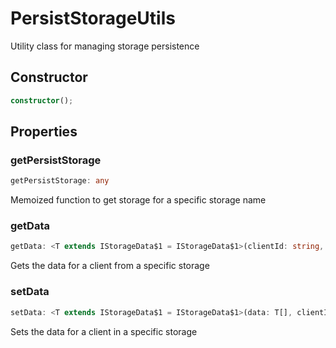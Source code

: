 # PersistStorageUtils

Utility class for managing storage persistence

## Constructor

```ts
constructor();
```

## Properties

### getPersistStorage

```ts
getPersistStorage: any
```

Memoized function to get storage for a specific storage name

### getData

```ts
getData: <T extends IStorageData$1 = IStorageData$1>(clientId: string, storageName: StorageName$1, defaultValue: T[]) => Promise<T[]>
```

Gets the data for a client from a specific storage

### setData

```ts
setData: <T extends IStorageData$1 = IStorageData$1>(data: T[], clientId: string, storageName: StorageName$1) => Promise<void>
```

Sets the data for a client in a specific storage
